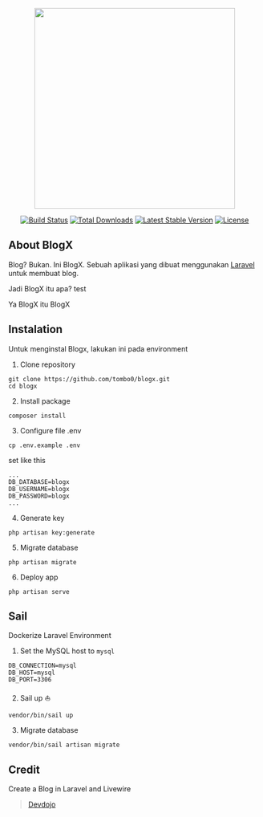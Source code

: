 <p align="center"><a href="https://laravel.com" target="_blank"><img src="https://raw.githubusercontent.com/laravel/art/master/logo-lockup/5%20SVG/2%20CMYK/1%20Full%20Color/laravel-logolockup-cmyk-red.svg" width="400"></a></p>

<p align="center">
<a href="https://travis-ci.org/laravel/framework"><img src="https://travis-ci.org/laravel/framework.svg" alt="Build Status"></a>
<a href="https://packagist.org/packages/laravel/framework"><img src="https://img.shields.io/packagist/dt/laravel/framework" alt="Total Downloads"></a>
<a href="https://packagist.org/packages/laravel/framework"><img src="https://img.shields.io/packagist/v/laravel/framework" alt="Latest Stable Version"></a>
<a href="https://packagist.org/packages/laravel/framework"><img src="https://img.shields.io/packagist/l/laravel/framework" alt="License"></a>
</p>

## About BlogX

Blog? Bukan. Ini BlogX. Sebuah aplikasi yang dibuat menggunakan [Laravel](https://laravel.com) untuk membuat blog. 

Jadi BlogX itu apa? test

Ya BlogX itu BlogX

## Instalation

Untuk menginstal Blogx, lakukan ini pada environment

1. Clone repository
```
git clone https://github.com/tombo0/blogx.git
cd blogx
```

2. Install package
```
composer install
```

3. Configure file .env
```
cp .env.example .env
```
set like this
```
...
DB_DATABASE=blogx
DB_USERNAME=blogx
DB_PASSWORD=blogx
...
```


4. Generate key
```
php artisan key:generate
```

5. Migrate database 
```
php artisan migrate
```

6. Deploy app 
```
php artisan serve
```

## Sail
Dockerize Laravel Environment
1. Set the MySQL host to `mysql`
```
DB_CONNECTION=mysql
DB_HOST=mysql
DB_PORT=3306
```

2. Sail up :boat:
```
vendor/bin/sail up
```

3. Migrate database
```
vendor/bin/sail artisan migrate
```

## Credit

Create a Blog in Laravel and Livewire
>[Devdojo](https://devdojo.com/tnylea/create-a-blog-in-laravel-and-livewire)
